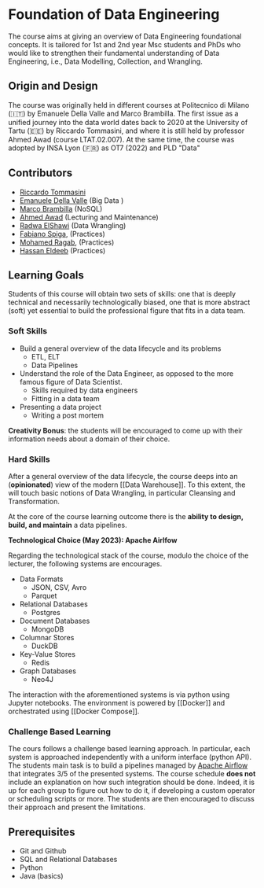 # Foundation of Data Engineering

The course aims at giving an overview of Data Engineering foundational concepts. It is tailored for 1st and 2nd year Msc students and PhDs who would like to strengthen their fundamental understanding of Data Engineering, i.e., Data Modelling, Collection, and Wrangling.

## Origin and Design

The course was originally held in different courses at Politecnico di Milano (🇮🇹) by Emanuele Della Valle and Marco Brambilla. The first issue as a unified journey into the data world dates back to 2020 at the University of Tartu (🇪🇪) by Riccardo Tommasini, and where it is still held by professor Ahmed Awad (course LTAT.02.007). At the same time, the course was adopted by INSA Lyon (🇫🇷) as OT7 (2022) and PLD "Data"

## Contributors

- [Riccardo Tommasini](../Riccardo%20Tommasini.md)
- [Emanuele Della Valle](emanueledellavalle.org/) (Big Data )
- [Marco Brambilla](https://marco-brambilla.com/) (NoSQL)
- [Ahmed Awad](Ahmed%20Awad) (Lecturing and Maintenance)
- [Radwa ElShawi](Radwa%20ElShawi) (Data Wrangling)
- [Fabiano Spiga](mailto:),  (Practices)
- [Mohamed Ragab](https://bigdata.cs.ut.ee/mohamed-ragab), (Practices)
- [Hassan Eldeeb](mailto:hassan.eldeeb@ut.ee) (Practices)



## Learning Goals

 Students of this course will obtain two sets of skills: one that is deeply technical and necessarily technologically biased, one that is more abstract (soft) yet essential to build the professional figure that fits in a data team. 

### Soft Skills

- Build a general overview of the data lifecycle and its problems
	- ETL, ELT
	- Data Pipelines
- Understand the role of the Data Engineer, as opposed to the more famous figure of Data Scientist. 
	- Skills required by data engineers
	- Fitting in a data team
- Presenting a data project
	- Writing a post mortem

**Creativity Bonus**: the students will be encouraged to come up with their information needs about a domain of their choice.


### Hard Skills


After a general overview of the data lifecycle, the course deeps into an (**opinionated**) view of the modern [[Data Warehouse]]. To this extent, the will touch basic notions of Data Wrangling, in particular Cleansing and Transformation.

At the core of the course learning outcome there is the **ability to design, build, and maintain** a data pipelines.

**Technological Choice (May 2023): Apache Airlfow**



Regarding the technological stack of the course, modulo the choice of the lecturer, the following systems are encourages.

- Data Formats 
	- JSON, CSV, Avro
	- Parquet
- Relational Databases
	- Postgres
- Document Databases
	- MongoDB
- Columnar Stores
	- DuckDB
- Key-Value Stores
	- Redis
 - Graph Databases
	 - Neo4J


The interaction with the aforementioned systems is via python using Jupyter notebooks. The environment is powered by [[Docker]] and orchestrated using [[Docker Compose]]. 


### Challenge Based Learning

The cours follows a challenge based learning approach. In particular, each system is approached independently with a uniform interface (python API). The students main task is to build a pipelines managed by [Apache Airflow](../Apache%20Airflow.md) that integrates 3/5 of the presented systems. The course schedule **does not** include an explanation on how such integration should be done. Indeed, it is up for each group to figure out how to do it, if developing a custom operator or scheduling scripts or more. The students are then encouraged to discuss their approach and present the limitations.

## Prerequisites

- Git and Github
- SQL and Relational Databases
- Python
- Java (basics)
